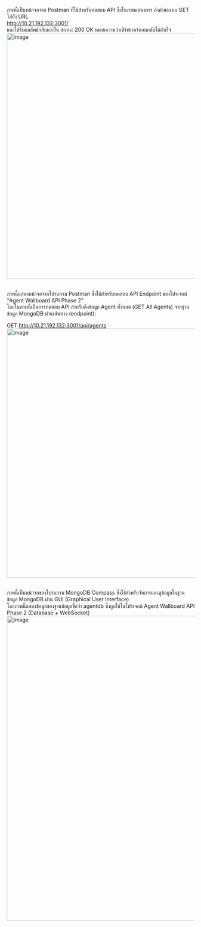 ภาพนี้เป็นหน้าจอจาก Postman ที่ใช้สำหรับทดสอบ API ซึ่งในภาพแสดงการ ส่งคำขอแบบ GET ไปยัง URL  <br>
http://10.21.192.132:3001/ <br>
และได้รับผลลัพธ์กลับมาเป็น สถานะ 200 OK หมายความว่าเซิร์ฟเวอร์ตอบกลับได้สำเร็จ  <br>
<img width="699" height="658" alt="image" src="https://github.com/user-attachments/assets/6155821d-0747-4755-830e-08013f34c657" />  <br> <br>

ภาพนี้แสดงหน้าจอจากโปรแกรม Postman ซึ่งใช้สำหรับทดสอบ API Endpoint ของโปรเจกต์ “Agent Wallboard API Phase 2”  <br>
โดยในภาพนี้เป็นการทดสอบ API สำหรับดึงข้อมูล Agent ทั้งหมด (GET All Agents) จากฐานข้อมูล MongoDB ผ่านเส้นทาง (endpoint):  <br>

GET http://10.21.192.132:3001/api/agents  <br>
<img width="1005" height="667" alt="image" src="https://github.com/user-attachments/assets/65bacf36-c21b-4ac3-94c4-f7941d6e80c5" />  <br> <br>

ภาพนี้เป็นหน้าจอของโปรแกรม MongoDB Compass ซึ่งใช้สำหรับจัดการและดูข้อมูลในฐานข้อมูล MongoDB ผ่าน GUI (Graphical User Interface) <br>
โดยภาพนี้แสดงข้อมูลของฐานข้อมูลชื่อว่า agentdb ซึ่งถูกใช้ในโปรเจกต์ Agent Wallboard API Phase 2 (Database + WebSocket) <br>
<img width="1415" height="816" alt="image" src="https://github.com/user-attachments/assets/c6416538-ec13-4cd9-bf7c-6d7b2203fa03" />


